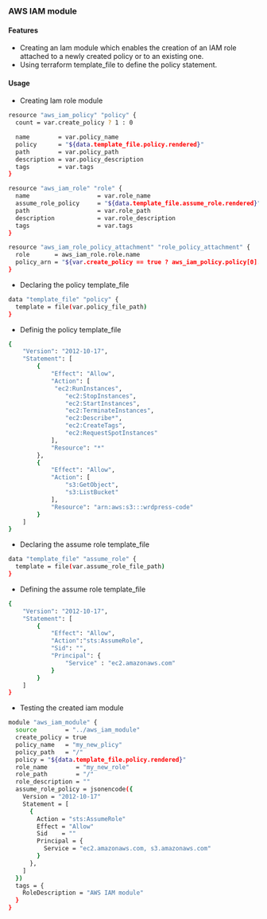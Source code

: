 ### AWS IAM module
#### Features
- Creating an Iam module which enables the creation of an IAM role attached to a newly created policy or to an existing one.
- Using terraform template_file to define the policy statement.

#### Usage
- Creating Iam role module
```sh
resource "aws_iam_policy" "policy" {
  count = var.create_policy ? 1 : 0

  name        = var.policy_name
  policy      = "${data.template_file.policy.rendered}"
  path        = var.policy_path
  description = var.policy_description
  tags        = var.tags
}

resource "aws_iam_role" "role" {
  name                   = var.role_name
  assume_role_policy     = "${data.template_file.assume_role.rendered}"
  path                   = var.role_path
  description            = var.role_description
  tags                   = var.tags
}

resource "aws_iam_role_policy_attachment" "role_policy_attachment" {
  role       = aws_iam_role.role.name
  policy_arn = "${var.create_policy == true ? aws_iam_policy.policy[0].arn : data.aws_iam_policy.managed_policy.arn}"
}
```
- Declaring the policy template_file
```sh
data "template_file" "policy" {
  template = file(var.policy_file_path)
}
```

- Definig the policy template_file
```sh
{
    "Version": "2012-10-17",
    "Statement": [
        {
            "Effect": "Allow",
            "Action": [
             "ec2:RunInstances",
                "ec2:StopInstances",
                "ec2:StartInstances",
                "ec2:TerminateInstances",
                "ec2:Describe*",
                "ec2:CreateTags",
                "ec2:RequestSpotInstances"
            ],
            "Resource": "*"
        },
        {
            "Effect": "Allow",
            "Action": [
                "s3:GetObject",
                "s3:ListBucket"
            ],
            "Resource": "arn:aws:s3:::wrdpress-code"
        }
    ]
}
```
- Declaring the assume role template_file
```sh
data "template_file" "assume_role" {
  template = file(var.assume_role_file_path)
}
```
- Defining the assume role template_file
```sh
{
    "Version": "2012-10-17",
    "Statement": [
        {
            "Effect": "Allow",
            "Action":"sts:AssumeRole",
            "Sid": "",
            "Principal": {
                "Service" : "ec2.amazonaws.com"
            }
        } 
    ]   
}
```
- Testing the created iam module

```sh
module "aws_iam_module" {
  source        = "../aws_iam_module"
  create_policy = true
  policy_name   = "my_new_plicy"
  policy_path   = "/"
  policy = "${data.template_file.policy.rendered}"
  role_name        = "my_new_role"
  role_path        = "/"
  role_description = ""
  assume_role_policy = jsonencode({
    Version = "2012-10-17"
    Statement = [
      {
        Action = "sts:AssumeRole"
        Effect = "Allow"
        Sid    = ""
        Principal = {
          Service = "ec2.amazonaws.com, s3.amazonaws.com"
        }
      },
    ]
  })
  tags = {
    RoleDescription = "AWS IAM module"
  }
}
```
